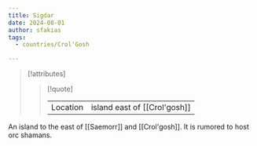 ```yaml
---
title: Sigdar
date: 2024-08-01
author: sfakias
tags:
  - countries/Crol'Gosh

---
```

> [!attributes]
> 
> > [!quote]
> >
> > | | |
> > | --- | --- |
> > | Location | island east of [[Crol'gosh]] |

An island to the east of [[Saemorr]] and [[Crol'gosh]]. It is rumored to host orc shamans.